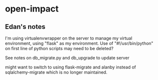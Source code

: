 open-impact
===========


 

Edan's notes
---

I'm using virtualenvwrapper on the server to manage my virtual environment, using "flask" as my environment. Use of "#!/usr/bin/python" on first line of python scripts may need to be deleted?

See notes on db_migrate.py and db_upgrade to update server

might want to switch to using flask-migrate and alanby instead of sqlalchemy-migrate which is no longer maintained.
